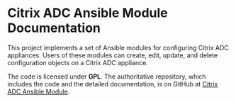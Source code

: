 # Citrix ADC Ansible Module Documentation

This project implements a set of Ansible modules for configuring Citrix ADC appliances. Users of these modules can create, edit, update, and delete configuration objects on a Citrix ADC appliance.

The code is licensed under **GPL**. The authoritative repository, which includes the code and the detailed documentation, is on GitHub at [Citrix ADC Ansible Module](https://github.com/citrix/citrix-adc-ansible-modules).
